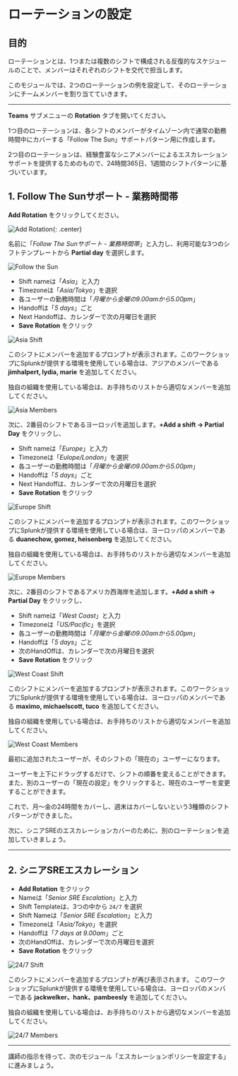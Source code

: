 # ローテーションの設定

## 目的

ローテーションとは、1つまたは複数のシフトで構成される反復的なスケジュールのことで、メンバーはそれぞれのシフトを交代で担当します。

このモジュールでは、2つのローテーションの例を設定して、そのローテーションにチームメンバーを割り当てていきます。

---

**Teams** サブメニューの **Rotation** タブを開いてください。

1つ目のローテーションは、各シフトのメンバーがタイムゾーン内で通常の勤務時間中にカバーする「Follow The Sun」サポートパターン用に作成します。

2つ目のローテーションは、経験豊富なシニアメンバーによるエスカレーションサポートを提供するためのもので、24時間365日、1週間のシフトパターンに基づいています。

## 1. Follow The Sunサポート - 業務時間帯

**Add Rotation** をクリックしてください。

![Add Rotation](../../images/oncall/add-rotation.png){: .center}

名前に「*Follow The Sunサポート - 業務時間帯*」と入力し、利用可能な3つのシフトテンプレートから **Partial day** を選択します。

![Follow the Sun](../../images/oncall/follow-the-sun.png)

* Shift nameは「*Asia*」と入力
* Timezoneは「*Asia/Tokyo*」を選択
* 各ユーザーの勤務時間は「*月曜から金曜の9.00amから5.00pm*」
* Handoffは「*5 days*」ごと
* Next Handoffは、カレンダーで次の月曜日を選択
* **Save Rotation** をクリック

![Asia Shift](../../images/oncall/asia-shift.png)

このシフトにメンバーを追加するプロンプトが表示されます。このワークショップにSplunkが提供する環境を使用している場合は、アジアのメンバーである **jimhalpert, lydia, marie** を追加してください。

独自の組織を使用している場合は、お手持ちのリストから適切なメンバーを追加してください。

![Asia Members](../../images/oncall/asia-members.png)

次に、2番目のシフトであるヨーロッパを追加します。**+Add a shift → Partial Day** をクリックし、

* Shift nameは「*Europe*」と入力
* Timezoneは「*Eulope/London*」を選択
* 各ユーザーの勤務時間は「*月曜から金曜の9.00amから5.00pm*」
* Handoffは「*5 days*」ごと
* Next Handoffは、カレンダーで次の月曜日を選択
* **Save Rotation** をクリック

![Europe Shift](../../images/oncall/europe-shift.png)

このシフトにメンバーを追加するプロンプトが表示されます。このワークショップにSplunkが提供する環境を使用している場合は、ヨーロッパのメンバーである **duanechow, gomez, heisenberg** を追加してください。

独自の組織を使用している場合は、お手持ちのリストから適切なメンバーを追加してください。

![Europe Members](../../images/oncall/europe-members.png)

次に、2番目のシフトであるアメリカ西海岸を追加します。**+Add a shift → Partial Day** をクリックし、


* Shift nameは「*West Coast*」と入力
* Timezoneは「*US/Pacific*」を選択
* 各ユーザーの勤務時間は「*月曜から金曜の9.00amから5.00pm*」
* Handoffは「*5 days*」ごと
* 次のHandOffは、カレンダーで次の月曜日を選択
* **Save Rotation** をクリック

![West Coast Shift](../../images/oncall/west-coast-shift.png)

このシフトにメンバーを追加するプロンプトが表示されます。このワークショップにSplunkが提供する環境を使用している場合は、ヨーロッパのメンバーである **maximo, michaelscott, tuco** を追加してください。

独自の組織を使用している場合は、お手持ちのリストから適切なメンバーを追加してください。

![West Coast Members](../../images/oncall/west-coast-members.png)

最初に追加されたユーザーが、そのシフトの「現在の」ユーザーになります。

ユーザーを上下にドラッグするだけで、シフトの順番を変えることができます。また、別のユーザーの「現在の設定」をクリックすると、現在のユーザーを変更することができます。

これで、月〜金の24時間をカバーし、週末はカバーしないという3種類のシフトパターンができました。

次に、シニアSREのエスカレーションカバーのために、別のローテーションを追加していきましょう。

---

## 2. シニアSREエスカレーション

* **Add Rotation** をクリック
* Nameは「*Senior SRE Escalation*」と入力
* Shift Templateは、3つの中から `24/7` を選択
* Shift Nameは「*Senior SRE Escalation*」と入力
* Timezoneは「*Asia/Tokyo*」を選択
* Handoffは「*7 days at 9.00am*」ごと
* 次のHandOffは、カレンダーで次の月曜日を選択
* **Save Rotation** をクリック

![24/7 Shift](../../images/oncall/24-7-shift.png)

このシフトにメンバーを追加するプロンプトが再び表示されます。
このワークショップにSplunkが提供する環境を使用している場合は、ヨーロッパのメンバーである **jackwelker、hank、pambeesly** を追加してください。

独自の組織を使用している場合は、お手持ちのリストから適切なメンバーを追加してください。

![24/7 Members](../../images/oncall/24-7-members.png)

---

講師の指示を待って、次のモジュール「エスカレーションポリシーを設定する」に進みましょう。
